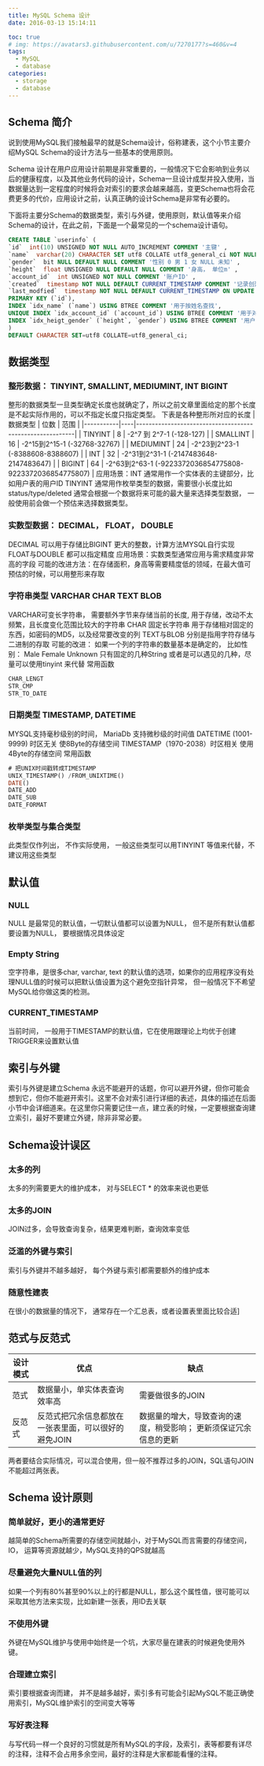 ```yaml
---
title: MySQL Schema 设计
date: 2016-03-13 15:14:11

toc: true
# img: https://avatars3.githubusercontent.com/u/7270177?s=460&v=4
tags:
  - MySQL
  - database
categories:
  - storage
  - database
---
```


## Schema 简介
说到使用MySQL我们接触最早的就是Schema设计，俗称建表，这个小节主要介绍MySQL Schema的设计方法与一些基本的使用原则。

Schema 设计在用户应用设计前期是非常重要的，一般情况下它会影响到业务以后的健康程度，以及其他业务代码的设计，Schema一旦设计成型并投入使用，当数据量达到一定程度的时候将会对索引的要求会越来越高，变更Schema也将会花费更多的代价，应用设计之前，认真正确的设计Schema是非常有必要的。

下面将主要分Schema的数据类型，索引与外键，使用原则，默认值等来介绍Schema的设计，在此之前，下面是一个最常见的一个schema设计语句。

```sql
CREATE TABLE `userinfo` (
`id`  int(10) UNSIGNED NOT NULL AUTO_INCREMENT COMMENT '主键' ,
`name`  varchar(20) CHARACTER SET utf8 COLLATE utf8_general_ci NOT NULL COMMENT '名字' ,
`gender`  bit NULL DEFAULT NULL COMMENT '性别 0 男 1 女 NULL 未知' ,
`height`  float UNSIGNED NULL DEFAULT NULL COMMENT '身高， 单位m' ,
`account_id`  int UNSIGNED NOT NULL COMMENT '账户ID' ,
`created`  timestamp NOT NULL DEFAULT CURRENT_TIMESTAMP COMMENT '记录创建时间' ,
`last_modfied`  timestamp NOT NULL DEFAULT CURRENT_TIMESTAMP ON UPDATE CURRENT_TIMESTAMP COMMENT '记录最后修改时间' ,
PRIMARY KEY (`id`),
INDEX `idx_name` (`name`) USING BTREE COMMENT '用于按姓名查找',
UNIQUE INDEX `idx_account_id` (`account_id`) USING BTREE COMMENT '用于对应某个账户的唯一ID',
INDEX `idx_heigt_gender` (`height`, `gender`) USING BTREE COMMENT '用户筛选用户特征'
)
DEFAULT CHARACTER SET=utf8 COLLATE=utf8_general_ci;
```

## 数据类型

###	整形数据： TINYINT, SMALLINT, MEDIUMINT, INT BIGINT
整形的数据类型一旦类型确定长度也就确定了，所以之前文章里面给定的那个长度是不起实际作用的，可以不指定长度只指定类型。
下表是各种整形所对应的长度
| 数据类型      | 位数 | 范围                                                       |
|-----------|----|----------------------------------------------------------|
| TINYINT   | 8  | -2^7 到 2^7-1      (-128-127)                             |
| SMALLINT  | 16 | -2^15到2^15-1     (-32768-32767)                          |
| MEDIUMINT | 24 | -2^23到2^23-1   (-8388608-8388607)                        |
| INT       | 32 | -2^31到2^31-1     (-2147483648-2147483647)                |
| BIGINT    | 64 | -2^63到2^63-1  (-9223372036854775808-9223372036854775807) |
应用场景：INT 通常用作一个实体表的主键部分，比如用户表的用户ID
TINYINT 通常用作枚举类型的数据，需要很小长度比如 status/type/deleted
通常会根据一个数据将来可能的最大量来选择类型数据， 一般使用前会做一个预估来选择数据类型。

###	实数型数据： DECIMAL， FLOAT， DOUBLE
DECIMAL 可以用于存储比BIGINT 更大的整数，计算方法MYSQL自行实现
FLOAT与DOUBLE 都可以指定精度
应用场景：实数类型通常应用与需求精度非常高的字段
可能的改进方法：在存储面积，身高等需要精度低的领域，在最大值可预估的时候，可以用整形来存取 

###	字符串类型 VARCHAR CHAR TEXT BLOB
VARCHAR可变长字符串， 需要额外字节来存储当前的长度, 用于存储，改动不太频繁，且长度变化范围比较大的字符串
CHAR 固定长字符串 用于存储相对固定的东西，如密码的MD5，以及经常要改变的列
TEXT与BLOB 分别是指用字符存储与二进制的存取
可能的改进：
如果一个列的字符串的数量基本是确定的， 比如性别： Male Female Unknown 只有固定的几种String 或者是可以遇见的几种，尽量可以使用tinyint 来代替
常用函数
```sql
CHAR_LENGT
STR_CMP
STR_TO_DATE
```
###	日期类型 TIMESTAMP, DATETIME
MYSQL支持毫秒级别的时间， MariaDb 支持微秒级的时间值
DATETIME (1001-9999)  时区无关  使8Byte的存储空间
TIMESTAMP（1970-2038）时区相关 使用4Byte的存储空间
常用函数
```sql
# 把UNIX时间戳转成TIMESTAMP
UNIX_TIMESTAMP() /FROM_UNIXTIME() 
DATE()
DATE_ADD
DATE_SUB
DATE_FORMAT
```
###	枚举类型与集合类型
此类型仅作列出， 不作实际使用， 一般这些类型可以用TINYINT 等值来代替，不建议用这些类型


## 默认值
###	NULL
NULL 是最常见的默认值，一切默认值都可以设置为NULL， 但不是所有默认值都要设置为NULL， 要根据情况具体设定
###	Empty String
空字符串，是很多char, varchar, text 的默认值的选项，如果你的应用程序没有处理NULL值的时候可以把默认值设置为这个避免空指针异常， 但一般情况下不希望MySQL给你做这类的检测。

###	CURRENT_TIMESTAMP
当前时间， 一般用于TIMESTAMP的默认值，它在使用跟理论上均优于创建TRIGGER来设置默认值

## 索引与外键
索引与外键是建立Schema 永远不能避开的话题，你可以避开外键，但你可能会想到它，但你不能避开索引。这里不会对索引进行详细的表述，具体的描述在后面小节中会详细道来。在这里你只需要记住一点，建立表的时候，一定要根据查询建立索引，最好不要建立外键，除非非常必要。

## Schema设计误区
###	太多的列
太多的列需要更大的维护成本， 对与SELECT * 的效率来说也更低

###	太多的JOIN
JOIN过多，会导致查询复杂，结果更难判断，查询效率变低

###	泛滥的外键与索引
索引与外键并不越多越好， 每个外键与索引都需要额外的维护成本

###	随意性建表
在很小的数据量的情况下， 通常存在一个汇总表，或者设置表里面比较合适]

## 范式与反范式
| 设计模式 | 优点                           | 缺点                                |
|------|------------------------------|-----------------------------------|
| 范式   | 数据量小，单实体表查询效率高               | 需要做很多的JOIN                        |
| 反范式  | 反范式把冗余信息都放在一张表里面，可以很好的避免JOIN | 数据量的增大，导致查询的速度，稍受影响； 更新须保证冗余信息的更新 |

两者要结合实际情况，可以混合使用，但一般不推荐过多的JOIN，SQL语句JOIN不能超过两张表。
## Schema 设计原则
###	简单就好，更小的通常更好
越简单的Schema所需要的存储空间就越小，对于MySQL而言需要的存储空间， IO， 运算等资源就越少，MySQL支持的QPS就越高
###	尽量避免大量NULL值的列
如果一个列有80%甚至90%以上的行都是NULL，那么这个属性值，很可能可以采取其他方法来实现，比如新建一张表，用ID去关联
###	不使用外键
外键在MySQL维护与使用中始终是一个坑，大家尽量在建表的时候避免使用外键。
###	合理建立索引
索引要根据查询而建， 并不是越多越好，索引多有可能会引起MySQL不能正确使用索引，MySQL维护索引的空间变大等等
###	写好表注释
与写代码一样一个良好的习惯就是所有MySQL的字段，及索引，表等都要有详尽的注释，注释不会占用多余空间，最好的注释是大家都能看懂的注释。
